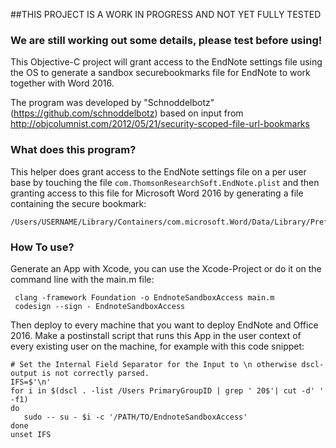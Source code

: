 ##THIS PROJECT IS A WORK IN PROGRESS AND NOT YET FULLY TESTED
### We are still working out some details, please test before using!

This Objective-C project will grant access to the EndNote settings file using the OS to generate a sandbox securebookmarks file for EndNote to work together with Word 2016.

The program was developed by "Schnoddelbotz" (https://github.com/schnoddelbotz) based on input from
http://objcolumnist.com/2012/05/21/security-scoped-file-url-bookmarks


### What does this program?
This helper does grant access to the EndNote settings file on a per user base by touching the file `com.ThomsonResearchSoft.EndNote.plist` and then granting access to this file for Microsoft Word 2016 by generating a file containing the secure bookmark:

```
/Users/USERNAME/Library/Containers/com.microsoft.Word/Data/Library/Preferences/com.ThomsonResearchSoft.EndNote.securebookmarks.plist
````


### How To use?
Generate an App with Xcode, you can use the Xcode-Project or do it on the command line with the main.m file:

```
 clang -framework Foundation -o EndnoteSandboxAccess main.m
 codesign --sign - EndnoteSandboxAccess
```

Then deploy to every machine that you want to deploy EndNote and Office 2016. Make a postinstall script that runs this App in the user context of every existing user on the machine, for example with this code snippet:

```
# Set the Internal Field Separator for the Input to \n otherwise dscl-output is not correctly parsed.
IFS=$'\n'
for i in $(dscl . -list /Users PrimaryGroupID | grep ' 20$'| cut -d' ' -f1)
do
   sudo -- su - $i -c '/PATH/TO/EndnoteSandboxAccess'
done
unset IFS
```
